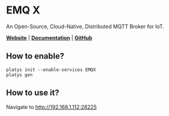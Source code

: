 # EMQ X

An Open-Source, Cloud-Native, Distributed MQTT Broker for IoT. 

**[Website](https://www.emqx.io/)** | **[Documentation](https://docs.emqx.io/en/broker/v4.3/index.html)** | **[GitHub](https://github.com/emqx/emqx)**

## How to enable?

```
platys init --enable-services EMQX
platys gen
```

## How to use it?

Navigate to <http://192.168.1.112:28225>